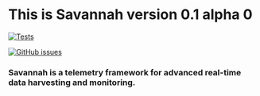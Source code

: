 This is Savannah version 0.1 alpha 0
====================================

[![Tests](https://img.shields.io/badge/tests-passing-brightgreen.svg)](https://github.com/Rocamonde/savannah-framework/tree/master/tests)

[![GitHub issues](https://img.shields.io/github/issues/badges/shields.svg?style=plastic)](https://github.com/Rocamonde/savannah-framework/issues)


### Savannah is a telemetry framework for advanced real-time data harvesting and monitoring. 



